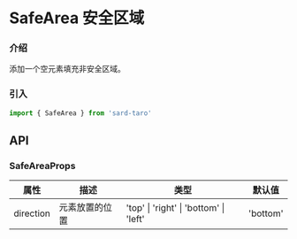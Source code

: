 # SafeArea 安全区域

### 介绍

添加一个空元素填充非安全区域。

### 引入

```ts
import { SafeArea } from 'sard-taro'
```

## API

### SafeAreaProps

| 属性      | 描述           | 类型                                   | 默认值   |
| --------- | -------------- | -------------------------------------- | -------- |
| direction | 元素放置的位置 | 'top' \| 'right' \| 'bottom' \| 'left' | 'bottom' |
